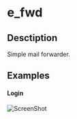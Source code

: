 e_fwd
======

## Desctiption
Simple mail forwarder.

Examples
--------

#### Login
![ScreenShot](https://www.dropbox.com/s/1cshsl64xjgmznu/e_fwd-signin.png?dl=0)
